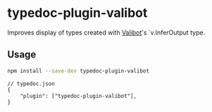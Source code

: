 # typedoc-plugin-valibot

Improves display of types created with [Valibot](https://valibot.dev/)'s `v.InferOutput type.

## Usage

```bash
npm install --save-dev typedoc-plugin-valibot
```

```jsonc
// typedoc.json
{
    "plugin": ["typedoc-plugin-valibot"],
}
```

<!-- See [an example](https://gerritbirkeland.com/typedoc-plugin-zod/types/Abc.html) of this plugin in action. -->

<!-- ## Change Log

### v1.2.1 (2024-08-18)

-   Fix warnings about referenced but not present reflections in packages mode, #6.
-   Copy comments from schema object declaration to type alias, #7.

### v1.2.0 (2024-06-22)

-   Support TypeDoc 0.26.

### v1.1.2 (2024-01-06)

-   Added support for the `z.input` type, #3.

### v1.1.1 (2023-12-26)

-   Fixed conversion of symbols where the same name is used for a type and variable, #2.

### v1.1.0 (2023-08-25)

-   Add support for TypeDoc 0.25.x

### v1.0.2

-   Update peer dependency to allow TypeDoc 0.24

### v1.0.1

-   Add GitHub links to NPM package -->
